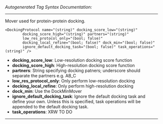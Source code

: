 _Autogenerated Tag Syntax Documentation:_

---
Mover used for protein-protein docking.

```
<DockingProtocol name="(string)" docking_score_low="(string)"
        docking_score_high="(string)" partners="(string)"
        low_res_protocol_only="(bool; false)"
        docking_local_refine="(bool; false)" dock_min="(bool; false)"
        ignore_default_docking_task="(bool; false)" task_operations="(string)" />
```

-   **docking_score_low**: Low-resolution docking score function
-   **docking_score_high**: High-resolution docking score function
-   **partners**: String specifying docking patners; underscore should separate the partners e.g. AB_C
-   **low_res_protocol_only**: Only perform low-resolution docking
-   **docking_local_refine**: Only perform high-resolution docking
-   **dock_min**: Use the DockMinMover
-   **ignore_default_docking_task**: Ignore the default docking task and define your own. Unless this is specified, task operations will be appended to the default docking task.
-   **task_operations**: XRW TO DO

---

